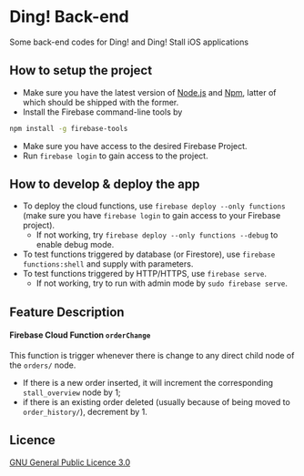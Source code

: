 # Ding! Back-end

Some back-end codes for Ding! and Ding! Stall iOS applications

## How to setup the project

- Make sure you have the latest version of [Node.js](https://nodejs.org/) and [Npm](https://www.npmjs.com), latter of which should be shipped with the former.
- Install the Firebase command-line tools by
```bash
npm install -g firebase-tools
```
- Make sure you have access to the desired Firebase Project.
- Run `firebase login` to gain access to the project.

## How to develop & deploy the app

- To deploy the cloud functions, use `firebase deploy --only functions` (make sure you have `firebase login` to gain access to your Firebase project).
	- If not working, try `firebase deploy --only functions --debug` to enable debug mode.
- To test functions triggered by database (or Firestore), use `firebase functions:shell` and supply with parameters.
- To test functions triggered by HTTP/HTTPS, use `firebase serve`.
	- If not working, try to run with admin mode by `sudo firebase serve`.

## Feature Description

#### Firebase Cloud Function `orderChange`

This function is trigger whenever there is change to any direct child node of the `orders/` node.
- If there is a new order inserted, it will increment the corresponding `stall_overview` node by 1; 
- if there is an existing order deleted (usually because of being moved to `order_history/`),  decrement by 1.

## Licence

[GNU General Public Licence 3.0](LICENSE)